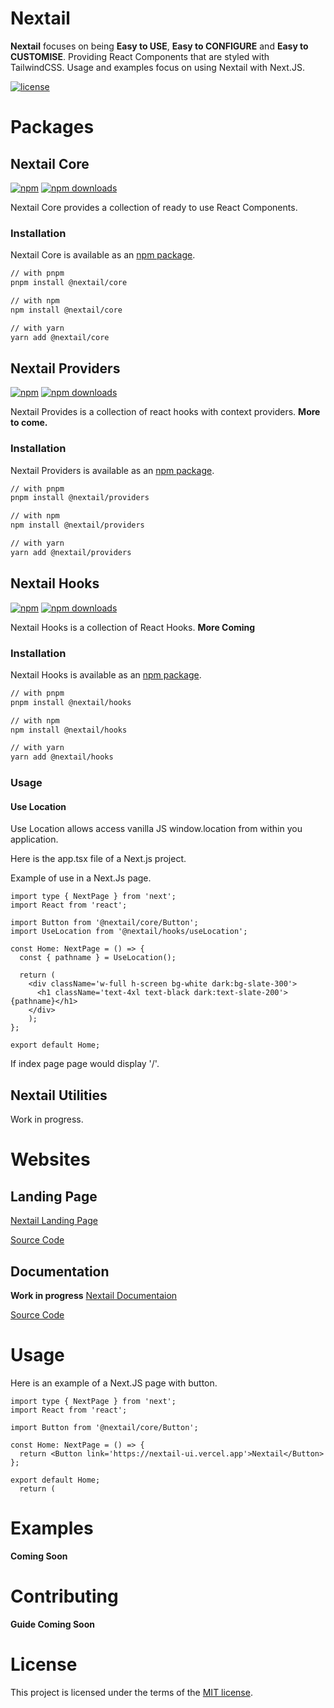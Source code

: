 # Nextail

**Nextail** focuses on being **Easy to USE**, **Easy to CONFIGURE** and **Easy to CUSTOMISE**.
Providing React Components that are styled with TailwindCSS.
Usage and examples focus on using Nextail with Next.JS.

[![license](https://img.shields.io/badge/license-MIT-blue.svg)](https://github.com/a-smiggle/nextail/blob/main/LICENSE)

# Packages
## Nextail Core
[![npm](https://img.shields.io/npm/v/@nextail/core)](https://www.npmjs.com/package/@nextail/core)
[![npm downloads](https://img.shields.io/npm/dw/@nextail/core)](https://www.npmjs.com/package/@nextail/core)

Nextail Core provides a collection of ready to use React Components.
### Installation
Nextail Core is available as an [npm package](https://www.npmjs.com/package/@nextail/core).

```sh
// with pnpm
pnpm install @nextail/core

// with npm
npm install @nextail/core

// with yarn
yarn add @nextail/core
```
## Nextail Providers
[![npm](https://img.shields.io/npm/v/@nextail/providers)](https://www.npmjs.com/package/@nextail/providers)
[![npm downloads](https://img.shields.io/npm/dw/@nextail/providers)](https://www.npmjs.com/package/@nextail/providers)

Nextail Provides is a collection of react hooks with context providers. **More to come.**
### Installation
Nextail Providers is available as an [npm package](https://www.npmjs.com/package/@nextail/providers).

```sh
// with pnpm
pnpm install @nextail/providers

// with npm
npm install @nextail/providers

// with yarn
yarn add @nextail/providers
```

## Nextail Hooks
[![npm](https://img.shields.io/npm/v/@nextail/hooks)](https://www.npmjs.com/package/@nextail/hooks)
[![npm downloads](https://img.shields.io/npm/dw/@nextail/hooks)](https://www.npmjs.com/package/@nextail/hooks)

Nextail Hooks is a collection of React Hooks. **More Coming**

### Installation

Nextail Hooks is available as an [npm package](https://www.npmjs.com/package/@nextail/hooks).

```sh
// with pnpm
pnpm install @nextail/hooks

// with npm
npm install @nextail/hooks

// with yarn
yarn add @nextail/hooks
```

### Usage


#### Use Location
Use Location allows access vanilla JS window.location from within you application.

Here is the app.tsx file of a Next.js project.

Example of use in a Next.Js page.

```tsx
import type { NextPage } from 'next';
import React from 'react';

import Button from '@nextail/core/Button';
import UseLocation from '@nextail/hooks/useLocation';

const Home: NextPage = () => {
  const { pathname } = UseLocation();

  return (
    <div className='w-full h-screen bg-white dark:bg-slate-300'>
      <h1 className='text-4xl text-black dark:text-slate-200'>{pathname}</h1>
    </div>
    );
};

export default Home;
```

If index page page would display '/'.

## Nextail Utilities
Work in progress.
# Websites
## Landing Page

[Nextail Landing Page](https://nextail-ui.vercel.app)

[Source Code](/websites/landing-page/)

## Documentation

**Work in progress**
[Nextail Documentaion](https://nextail-docs.vercel.app)

[Source Code](/websites/docs/)
# Usage
Here is an example of a Next.JS page with button.

```tsx
import type { NextPage } from 'next';
import React from 'react';

import Button from '@nextail/core/Button';

const Home: NextPage = () => {
  return <Button link='https://nextail-ui.vercel.app'>Nextail</Button>
};

export default Home;
  return (
```
# Examples

**Coming Soon**

# Contributing

**Guide Coming Soon**

# License

This project is licensed under the terms of the
[MIT license](/LICENSE).
